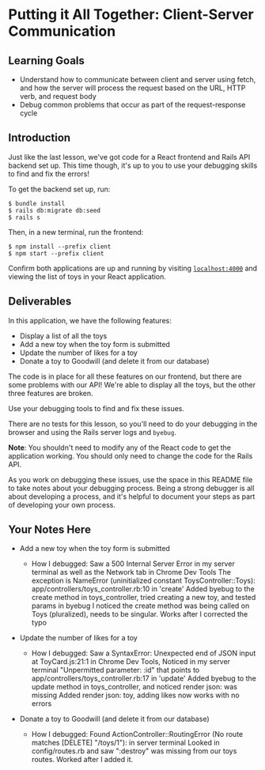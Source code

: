 # Putting it All Together: Client-Server Communication

## Learning Goals

- Understand how to communicate between client and server using fetch, and how
  the server will process the request based on the URL, HTTP verb, and request
  body
- Debug common problems that occur as part of the request-response cycle

## Introduction

Just like the last lesson, we've got code for a React frontend and Rails API
backend set up. This time though, it's up to you to use your debugging skills to
find and fix the errors!

To get the backend set up, run:

```console
$ bundle install
$ rails db:migrate db:seed
$ rails s
```

Then, in a new terminal, run the frontend:

```console
$ npm install --prefix client
$ npm start --prefix client
```

Confirm both applications are up and running by visiting
[`localhost:4000`](http://localhost:4000) and viewing the list of toys in your
React application.

## Deliverables

In this application, we have the following features:

- Display a list of all the toys
- Add a new toy when the toy form is submitted
- Update the number of likes for a toy
- Donate a toy to Goodwill (and delete it from our database)

The code is in place for all these features on our frontend, but there are some
problems with our API! We're able to display all the toys, but the other three
features are broken.

Use your debugging tools to find and fix these issues.

There are no tests for this lesson, so you'll need to do your debugging in the
browser and using the Rails server logs and `byebug`.

**Note**: You shouldn't need to modify any of the React code to get the
application working. You should only need to change the code for the Rails API.

As you work on debugging these issues, use the space in this README file to take
notes about your debugging process. Being a strong debugger is all about
developing a process, and it's helpful to document your steps as part of
developing your own process.

## Your Notes Here

- Add a new toy when the toy form is submitted

  - How I debugged:
  Saw a 500 Internal Server Error in my server terminal as well as the Network tab in Chrome Dev Tools
  The exception is NameError (uninitialized constant ToysController::Toys): app/controllers/toys_controller.rb:10 in 'create'
  Added byebug to the create method in toys_controller, tried creating a new toy, and tested params in byebug
  I noticed the create method was being called on Toys (pluralized), needs to be singular.
  Works after I corrected the typo


- Update the number of likes for a toy

  - How I debugged:
  Saw a SyntaxError: Unexpected end of JSON input at ToyCard.js:21:1 in Chrome Dev Tools,
  Noticed in my server terminal "Unpermitted parameter: :id" that points to app/controllers/toys_controller.rb:17 in 'update'
  Added byebug to the update method in toys_controller, and noticed render json: was missing
  Added render json: toy, adding likes now works with no errors


- Donate a toy to Goodwill (and delete it from our database)

  - How I debugged:
  Found ActionController::RoutingError (No route matches [DELETE] "/toys/1"): in server terminal
  Looked in config/routes.rb and saw ":destroy" was missing from our toys routes. Worked after I added it.